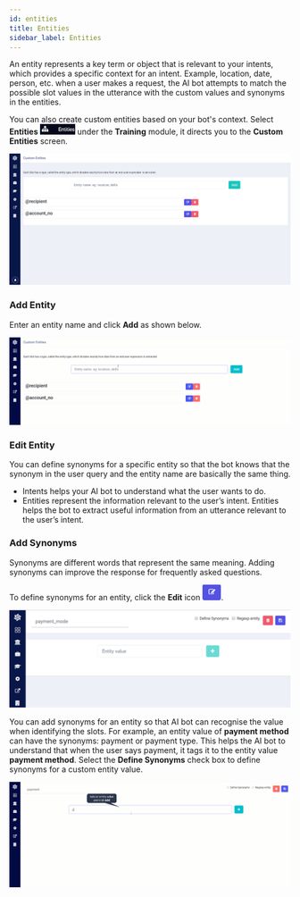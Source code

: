 ```yaml
---
id: entities
title: Entities
sidebar_label: Entities
---
```


An entity represents a key term or object that is relevant to your intents, which provides a specific context for an intent. Example, location, date, person, etc. when a user makes a request, the AI bot attempts to match the possible slot values in the utterance with the custom values and synonyms in the entities.

You can also create custom entities based on your bot's context. Select **Entities** <img src="assets\CA_027.png" style="zoom:50%;" /> under the **Training** module, it directs you to the **Custom Entities** screen.

![](assets\CA_026.png)

### Add Entity

Enter an entity name and click **Add** as shown below.

<img src="assets\cw_015.gif" style="zoom:67%;" />

### Edit Entity

You can define synonyms for a specific entity so that the bot knows that the synonym in the user query and the entity name are basically the same thing.

- Intents helps your AI bot to understand what the user wants to do.
- Entities represent the information relevant to the user’s intent. Entities helps the bot to extract useful information from an utterance relevant to the user’s intent.

### Add Synonyms

Synonyms are different words that represent the same meaning. Adding synonyms can improve the response for frequently asked questions.

To define synonyms for an entity, click the **Edit** icon <img src="assets\CA_029.png" style="zoom: 67%;" />. 

![](assets\CA_028.png)

You can add synonyms for an entity so that AI bot can recognise the value when identifying the slots. For example, an entity value of **payment method** can have the synonyms: payment or payment type. This helps the AI bot to understand that when the user says payment, it tags it to the entity value **payment method**. Select the **Define Synonyms** check box to define synonyms for a custom entity value. 

<img src="assets\cw_016.gif" style="zoom:67%;" />